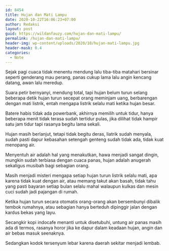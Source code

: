 ```yaml
---
id: 8454
title: Hujan dan Mati Lampu
date: 2020-10-22T16:06:23+07:00
author: Redaksi
layout: post
guid: https://wildanfauzy.com/hujan-dan-mati-lampu/
permalink: /hujan-dan-mati-lampu/
header-img: wp-content/uploads/2020/10/hujan-mati-lampu.jpg
header-mask: 0.4
categories:
  - Note
---
```

Sejak pagi cuaca tidak menentu mendung lalu tiba-tiba matahari bersinar seperti genderang mau perang, panas cukup lama lalu angin kencang datang, awan lalu meredup.

Suara petir bernyanyi, mendung total, tapi hujan belum turun selang beberapa detik hujan turun secepat orang meminjam uang, berbarengan dengan mati listrik, entah mengapa listrik selalu mati ketika hujan besar.

Batere habis tidak ada powerbank, akhirnya memilih untuk tidur, hanya beberapa menit tidak terasa sudah tertidur pulas, jika dilihat tidak hampir satu jam tidur tapi rasanya begitu lama sekali.

Hujan masih berlanjut, tetapi tidak begitu deras, liatrik sudah menyala, sudah pasti dapur kebasahan setengah genteng sudah tidak ada, tidak kuat menopang air.

Menyentuh air adalah hal yang menakutkan, hawa menjadi sangat dingin, mungkin sudah terbiasa dengan cuaca panas, hujan adalah anugerah sekaligus musibah bagi sebagian orang.

Masih menjadi misteri mengapa setiap hujan turun listrik selalu mati, apa karena tidak kuat dengan air, atau memang takut akan basah, tidak tahu yang pasti bayaran setiap bulan selalu mahal walaupun kulkas dan mesin cuci sudah jadi pajangan di rumah.

Ketika hujan turun secara otomatis orang-orang akan bersembunyi dibalik tembok rumahnya, atau sebagian hanya berteduh dipinggir jalan dengan kardus bekas yang layu.

Secangkir kopi indocafe menanti untuk disetubuhi, untung air panas masih ada di termos, rasanya horor jika ke dapur dalam keadaan hujan, angin dan air bebas masuk seenaknya.

Sedangkan kodok tersenyum lebar karena daerah sekitar menjadi lembab.